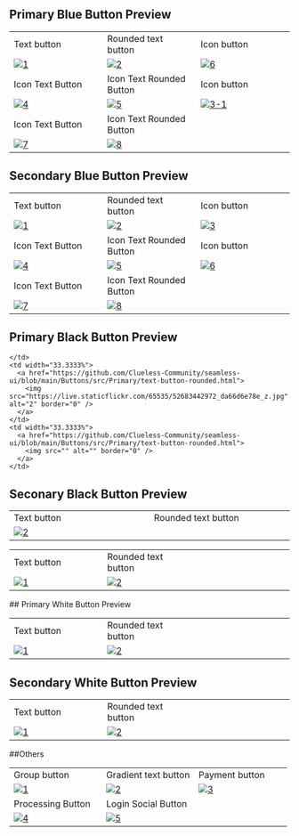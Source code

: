 ## Primary Blue Button Preview

<table>
  <tr>
    <td width="33.3333%">Text button</td>
    <td width="33.3333%">Rounded text button</td>
    <td width="33.3333%">Icon button</td>
  </tr>

  <tr>
    <td width="33.3333%">
      <a href="https://github.com/Clueless-Community/seamless-ui/blob/main/Buttons/src/Primary/text-button.html">
        <img src="https://i.ibb.co/HpDtNZY/1.png" alt="1" border="0" />
      </a>
    </td>
    <td width="33.3333%">
      <a href="https://github.com/Clueless-Community/seamless-ui/blob/main/Buttons/src/Primary/text-button-rounded.html">
        <img src="https://i.ibb.co/jTvg5pJ/2.png" alt="2" border="0" />
      </a>
    </td>
    <td width="33.3333%">
      <a href="https://github.com/Clueless-Community/seamless-ui/blob/main/Buttons/src/Primary/icon-button.html">
        <img src="https://i.ibb.co/NNf4P0j/6.png" alt="6" border="0" />
      </a>
    </td>
  </tr>

  <tr>
    <td width="33.3333%">Icon Text Button</td>
    <td width="33.3333%">Icon Text Rounded Button</td>
    <td width="33.3333%">Icon button</td>
  </tr>
  <tr>
    <td width="33.3333%">
      <a href="https://github.com/Clueless-Community/seamless-ui/blob/main/Buttons/src/Primary/text-icon-rear-button.html">
        <img src="https://i.ibb.co/THN6PVB/4.png" alt="4" border="0" />
      </a>
    </td>
    <td width="33.3333%">
      <a href="https://github.com/Clueless-Community/seamless-ui/blob/main/Buttons/src/Primary/text-icon-rear-button-rounded.html">
        <img src="https://i.ibb.co/Jk60KBz/5.png" alt="5" border="0" />
      </a>
    </td>
    <td width="33.3333%">
      <a href="https://github.com/Clueless-Community/seamless-ui/blob/main/Buttons/src/Primary/icon-button-rounded.html">
        <img src="https://i.ibb.co/x3Cwvb8/3-1.png" alt="3-1" border="0" />
      </a>
    </td>
  </tr>

  <tr>
    <td width="33.3333%">Icon Text Button</td>
    <td width="33.3333%">Icon Text Rounded Button</td>
  </tr>
  <tr>
    <td width="33.3333%">
      <a href="https://github.com/Clueless-Community/seamless-ui/blob/main/Buttons/src/Primary/text-icon-front-button.html">
        <img src="https://i.ibb.co/tbM8SqX/7.png" alt="7" border="0" />
      </a>
    </td>
    <td width="33.3333%">
      <a href="https://github.com/Clueless-Community/seamless-ui/blob/main/Buttons/src/Primary/text-icon-front-button-rounded.html">
        <img src="https://i.ibb.co/TtdZznG/8.png" alt="8" border="0" />
      </a>
    </td>
  </tr>
</table>

## Secondary Blue Button Preview

<table>
  <tr>
    <td width="33.3333%">Text button</td>
    <td width="33.3333%">Rounded text button</td>
    <td width="33.3333%">Icon button</td>
  </tr>

  <tr>
    <td width="33.3333%">
      <a href="https://github.com/Clueless-Community/seamless-ui/blob/main/Buttons/src/Secondary/text-button.html">
        <img src="https://i.ibb.co/ZKnFd5Q/1.png" alt="1" border="0" />
      </a>
    </td>
    <td width="33.3333%">
      <a href="https://github.com/Clueless-Community/seamless-ui/blob/main/Buttons/src/Secondary/text-button-rounded.html">
        <img src="https://i.ibb.co/x8C9r05/2.png" alt="2" border="0" />
      </a>
    </td>
    <td width="33.3333%">
      <a href="https://github.com/Clueless-Community/seamless-ui/blob/main/Buttons/src/Secondary/icon-button.html">
        <img src="https://i.ibb.co/QFmYw7v/3.png" alt="3" border="0" />
      </a>
    </td>
  </tr>

  <tr>
    <td width="33.3333%">Icon Text Button</td>
    <td width="33.3333%">Icon Text Rounded Button</td>
    <td width="33.3333%">Icon button</td>
  </tr>
  <tr>
    <td width="33.3333%">
      <a href="https://github.com/Clueless-Community/seamless-ui/blob/main/Buttons/src/Secondary/text-icon-front-button.html">
        <img src="https://i.ibb.co/v41CKzp/4.png" alt="4" border="0" />
      </a>
    </td>
    <td width="33.3333%">
      <a href="https://github.com/Clueless-Community/seamless-ui/blob/main/Buttons/src/Secondary/text-icon-front-button-rounded.html">
        <img src="https://i.ibb.co/bKDqNpb/5.png" alt="5" border="0" />
      </a>
    </td>
    <td width="33.3333%">
      <a href="https://github.com/Clueless-Community/seamless-ui/blob/main/Buttons/src/Secondary/icon-button-rounded.html">
        <img src="https://i.ibb.co/QjwP923/6.png" alt="6" border="0" />
      </a>
    </td>
  </tr>

  <tr>
    <td width="33.3333%">Icon Text Button</td>
    <td width="33.3333%">Icon Text Rounded Button</td>
  </tr>
  <tr>
    <td width="33.3333%">
      <a href="https://github.com/Clueless-Community/seamless-ui/blob/main/Buttons/src/Secondary/text-icon-rear-button.html">
        <img src="https://i.ibb.co/qJjKbwL/7.png" alt="7" border="0" />
      </a>
    </td>
    <td width="33.3333%">
      <a href="https://github.com/Clueless-Community/seamless-ui/blob/main/Buttons/src/Secondary/text-icon-rear-button-rounded.html">
        <img src="https://i.ibb.co/tJNBtK1/8.png" alt="8" border="0" />
      </a>
    </td>
  </tr>
</table>
 
 ## Primary Black Button Preview
 

 <table>
  <tr>
    <td width="33.3333%">Text button</td>
    <td width="33.3333%">Rounded text button</td>
    
  </tr>

  <tr>
    <td width="33.3333%">
      <a href="https://github.com/Clueless-Community/seamless-ui/blob/main/Buttons/src/Primary/text-button.html">
        <img src="https://live.staticflickr.com/65535/52684232314_03a7576b90_z.jpg" alt="2" border="0" />
      </a>
    </td>
     
    </td>
    <td width="33.3333%">
      <a href="https://github.com/Clueless-Community/seamless-ui/blob/main/Buttons/src/Primary/text-button-rounded.html">
        <img src="https://live.staticflickr.com/65535/52683442972_da66d6e78e_z.jpg" alt="2" border="0" />
      </a>
    </td>
    <td width="33.3333%">
      <a href="https://github.com/Clueless-Community/seamless-ui/blob/main/Buttons/src/Primary/text-button-rounded.html">
        <img src="" alt="" border="0" />
      </a>
    </td>
    
  </tr>

## Seconary Black Button Preview
 
 <table>
  <tr>
    <td width="33.3333%">Text button</td>
    <td width="33.3333%">Rounded text button</td>
    
  </tr>

  <tr>
    <td width="33.3333%">
      <a href="https://github.com/Clueless-Community/seamless-ui/blob/main/Buttons/src/Primary/text-button.html">
        <img src="https://live.staticflickr.com/65535/52684251134_c926cfc4ae_z.jpg" alt="1" border="0" />
      </a>
    </td>
    <td width="33.3333%">
      <a href="https://github.com/Clueless-Community/seamless-ui/blob/main/Buttons/src/Primary/text-button-rounded.html">
        <img src="https://live.staticflickr.com/65535/52684461338_4224296220_z.jpg" alt="2" border="0" />
      </a>
    </td>
    <td width="33.3333%">
      <a href="https://github.com/Clueless-Community/seamless-ui/blob/main/Buttons/src/Primary/icon-button.html">
        <img src="" alt="" border="0" />
      </a>
    </td>
  </tr>


 
 <table>
  <tr>
    <td width="33.3333%">Text button</td>
    <td width="33.3333%">Rounded text button</td>
    
  </tr>

  <tr>
    <td width="33.3333%">
      <a href="https://github.com/Clueless-Community/seamless-ui/blob/main/Buttons/src/Primary/text-button.html">
        <img src="https://live.staticflickr.com/65535/52683990991_a9564ba333_z.jpg" alt="1" border="0" />
      </a>
    </td>
    <td width="33.3333%">
      <a href="https://github.com/Clueless-Community/seamless-ui/blob/main/Buttons/src/Primary/text-button.html">
        <img src="https://live.staticflickr.com/65535/52684525423_64dde972bb_z.jpg" alt="2" border="0" />
      </a>
    </td>
    <td width="33.3333%">
      <a href="https://github.com/Clueless-Community/seamless-ui/blob/main/Buttons/src/Primary/icon-button.html">
        <img src="" alt="" border="0" />
      </a>
    </td>
  </tr>
## Primary White Button Preview
 <table>
  <tr>
    <td width="33.3333%">Text button</td>
    <td width="33.3333%">Rounded text button</td>
    
  </tr>

  <tr>
    <td width="33.3333%">
      <a href="https://github.com/Clueless-Community/seamless-ui/blob/main/Buttons/src/Primary/text-button.html">
        <img src="https://live.staticflickr.com/65535/52684265299_2e9d1710d9_z.jpg" alt="1" border="0" />
      </a>
    </td>
    <td width="33.3333%">
      <a href="https://github.com/Clueless-Community/seamless-ui/blob/main/Buttons/src/Primary/text-button.html">
        <img src="https://live.staticflickr.com/65535/52684476893_24c278747b_z.jpg" alt="2" border="0" />
      </a>
    </td>
    <td width="33.3333%">
      <a href="https://github.com/Clueless-Community/seamless-ui/blob/main/Buttons/src/Primary/icon-button.html">
        <img src="" alt="" border="0" />
      </a>
    </td>
  </tr>

## Secondary White Button Preview

<table>
  <tr>
    <td width="33.3333%">Group button</td>
    <td width="33.3333%">Gradient text button</td>
    <td width="33.3333%">Payment button</td>
  </tr>

  <tr>
    <td width="33.3333%">
      <a href="https://github.com/Clueless-Community/seamless-ui/blob/main/Buttons/src/button_group.html">
        <img src="https://i.ibb.co/r2bpyZ5/1.png" alt="1" border="0" />
      </a>
    </td>
    <td width="33.3333%">
      <a href="https://github.com/Clueless-Community/seamless-ui/blob/main/Buttons/src/gradient-buttons.html">
        <img src="https://i.ibb.co/qBd4sRG/2.png" alt="2" border="0" />
      </a>
    </td>
    <td width="33.3333%">
      <a href="https://github.com/Clueless-Community/seamless-ui/blob/main/Buttons/src/payment-buttons.html">
        <img src="https://i.ibb.co/YPFCm1p/3.png" alt="3" border="0" />
      </a>
    </td>
  </tr>
  ##Others
  <tr>
    <td width="33.3333%">Processing Button</td>
    <td width="33.3333%">Login Social Button</td>
  </tr>
  <tr>
    <td width="33.3333%">
      <a href="https://github.com/Clueless-Community/seamless-ui/blob/main/Buttons/src/processing_button.html">
        <img src="https://i.ibb.co/xsYBJLN/4.png" alt="4" border="0" />
      </a>
    </td>
    <td width="33.3333%">
      <a href="https://github.com/Clueless-Community/seamless-ui/blob/main/Buttons/src/social-buttons.html">
        <img src="https://i.ibb.co/7vytq2R/5.png" alt="5" border="0" />
      </a>
    </td>
  </tr>
</table>
